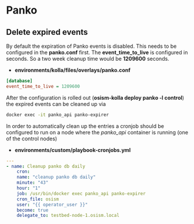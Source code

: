 # Panko

## Delete expired events

By default the expiration of Panko events is disabled. This needs to be configured in the **panko.conf** first. The
**event_time_to_live** is configured in seconds. So a two week cleanup time would be **1209600** seconds.

* **environments/kolla/files/overlays/panko.conf**

```ini
[database]
event_time_to_live = 1209600
```

After the configuration is rolled out (**osism-kolla deploy panko -l control**) the expired events can be cleaned up via

```sh
docker exec -it panko_api panko-expirer
```

In order to automatically clean up the entries a cronjob should be configured to run on a node where the *panko_api* container
is running (one of the control nodes)

* **environments/custom/playbook-cronjobs.yml**

```yaml
---
- name: Cleanup panko db daily
    cron:
    name: "cleanup panko db daily"
    minute: "43"
    hour: "1"
    job: /usr/bin/docker exec panko_api panko-expirer
    cron_file: osism
    user: "{{ operator_user }}"
    become: true
    delegate_to: testbed-node-1.osism.local
```
